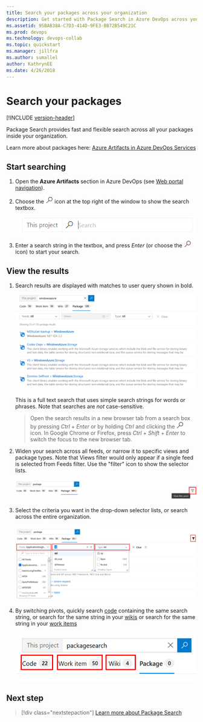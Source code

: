 ```yaml
---
title: Search your packages across your organization
description: Get started with Package Search in Azure DevOps across your Organization
ms.assetid: 95BAB38A-C7D3-414D-9FE3-BB72B549C21C
ms.prod: devops
ms.technology: devops-collab
ms.topic: quickstart
ms.manager: jillfra
ms.author: sumallel
author: KathrynEE
ms.date: 4/26/2018
---
```


# Search your packages

[!INCLUDE [version-header](../../_shared/version-vsts-only.md)]

Package Search provides fast and flexible search across all your packages inside your organization. 

Learn more about packages here: [Azure Artifacts in Azure DevOps Services](../../artifacts/overview.md)

<a name="start-search"></a>

## Start searching

1. Open the **Azure Artifacts** section in Azure DevOps (see [Web portal navigation](../navigation/index.md)).

1. Choose the ![start search icon](_img/_shared/start-search-icon-new.png) icon at the top right of the window to show the search textbox.

   ![The Work Item Search textbox in the title bar](_img/_shared/pkgsrch-bar.png)    

1. Enter a search string in the textbox, and press _Enter_ (or choose the 
   ![start search icon](_img/_shared/start-search-icon-new.png) icon) to start your search. 


## View the results

1. Search results are displayed with matches to user query shown in bold.

   ![Search results](_img/_shared/pkgsrch-results.png)

   This is a full text search that uses simple search strings for words or phrases. 
   Note that searches are _not_ case-sensitive.

   > Open the search results in a new browser tab from a search box by
   pressing _Ctrl_ + _Enter_ or by holding _Ctrl_ and clicking  the
   ![start search icon](_img/_shared/start-search-icon-new.png) icon.
   In Google Chrome or Firefox, press _Ctrl_ + _Shift_ + _Enter_ to switch the focus
   to the new browser tab. 

1. Widen your search across all feeds, or narrow it to specific views
   and package types. Note that Views filter would only appear if a single feed is selected from Feeds filter.
   Use the "filter" icon to show the selector lists.

   ![Showing the filter lists](_img/_shared/pkgsrch-results-filtericon.png)    

1. Select the criteria you want in the drop-down selector lists, or search across the entire organization.

   ![Selector drop-down lists](_img/_shared/pkgsrch-results-filters.png)    

1. By switching pivots, quickly search [code](code-search.md) containing the same search string, or 
    search for the same string in your [wikis](../wiki/search-wiki.md)
    or search for the same string in your [work items](work-item-search.md)

   ![Search for code or wiki or work items containing the same search string](_img/_shared/pkgsrch-other.png)

## Next step

> [!div class="nextstepaction"]
> [Learn more about Package Search](advanced-package-syntax.md)
